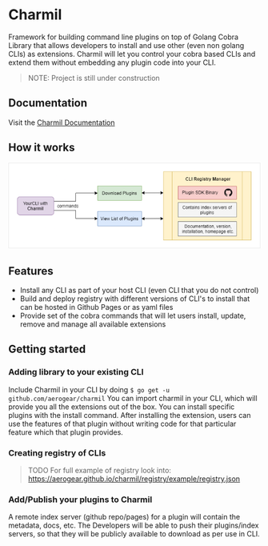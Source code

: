 # Charmil

Framework for building command line plugins on top of Golang Cobra Library that allows developers to install and use other (even non golang CLIs) as extensions.
Charmil will let you control your cobra based CLIs and extend them without embedding any plugin code into your CLI.

> NOTE: Project is still under construction

## Documentation

Visit the [Charmil Documentation](docs/src)

## How it works

![working](docs/images/architecture2.png)

## Features

- Install any CLI as part of your host CLI (even CLI that you do not control)
- Build and deploy registry with different versions of CLI's to install that can be hosted in Github Pages or as yaml files
- Provide set of the cobra commands that will let users install, update, remove and manage all available extensions

## Getting started

### Adding library to your existing CLI

Include Charmil in your CLI by doing `$ go get -u github.com/aerogear/charmil`
You can import charmil in your CLI, which will provide you all the extensions out of the box. You can install specific plugins with the install command.
After installing the extension, users can use the features of that plugin without writing code for that particular feature which that plugin provides.

### Creating registry of CLIs

> TODO
> For full example of registry look into:
> https://aerogear.github.io/charmil/registry/example/registry.json

### Add/Publish your plugins to Charmil

A remote index server (github repo/pages) for a plugin will contain the metadata, docs, etc. The Developers will be able to push their plugins/index servers, so that they will be publicly available to download as per use in CLI.
